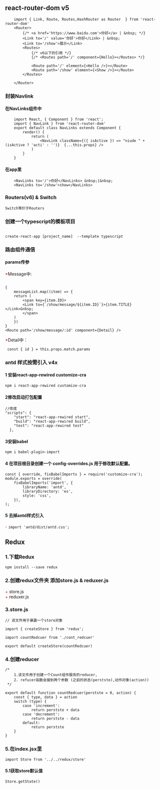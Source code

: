 ## react-router-dom v5

```
    import { Link, Route, Routes,HashRouter as Router  } from 'react-router-dom'
    <Router>
        {/* <a href='https://www.baidu.com'>你好</a> | &nbsp; */}
        <Link to='/' value='你好'>你好</Link> | &nbsp;
        <Link to='/show'>展示</Link>
        <Routes>
            {/* v6以下的引用 */}
            {/* <Routes path='/' component={Hello}></Routes> */}

            <Route path='/' element={<Hello />}></Route>
            <Route path='/show' element={<Show />}></Route>
        </Routes>

    </Router>
```

### 封装Navlink 
#### 在NavLinks组件中

```
    import React, { Component } from 'react';
    import { NavLink } from 'react-router-dom'
    export default class NavLinks extends Component {
        render() {
            return (
                <NavLink className={({ isActive }) => "niude " + (isActive ? 'acti' : '')}  {...this.props} />
            )
        }
    }

```
#### 在app里

```
    <NavLinks to='/'>你好</NavLinks> &nbsp;|&nbsp;
    <NavLinks to='/show'>show</NavLinks>
```

### Routers(v6) & Switch 

```
Switch等价于Routers
```


### 创建一个typescript的模板项目
```

create-react-app [project_name]  --template typescript
```


### 路由组件通信
#### params传参
<font color='red'>\*</font>Message中:

```

{
    messageList.map((item) => {
    return (
        <span key={item.ID}>
        <Link to={`/show/message/${item.ID}`}>{item.TITLE}</Link>&nbsp;
        </span>
    )
    })
}
<Route path='/show/message/:id' component={Detail} />
```
<font color='red'>\*</font>Detail中：

```
 const { id } = this.props.match.params

```

### antd 样式按需引入 v4x

#### 1 安装react-app-rewired customize-cra
```
npm i react-app-rewired customize-cra
```
#### 2修改启动打包配置
```
//改成
"scripts": {
    "start": "react-app-rewired start",
    "build": "react-app-rewired build",
    "test": "react-app-rewired test"
  },
```
#### 3安装babel
```
npm i babel-plugin-import
```
#### 4 在项目根目录创建一个 config-overrides.js 用于修改默认配置。
```
const { override, fixBabelImports } = require('customize-cra');
module.exports = override(
    fixBabelImports('import', {
        libraryName: 'antd',
        libraryDirectory: 'es',
        style: 'css',
    }),
);
```
#### 5 去掉antd样式引入
<font color='red'>-</font>  ``` import 'antd/dist/antd.css'; ```


## Redux
### 1.下载Redux
```
npm install --save redux
```

### 2.创建redux文件夹 添加store.js & reduxer.js
<font color='red'>+</font> store.js<br/>
<font color='red'>+</font> reduxer.js

### 3.store.js
```
// 该文件用于暴露一个store对象

import { createStore } from 'redux';

import countRedcuer from './cont_redcuer'

export default createStore(countRedcuer)
```
### 4.创建reducer
```
/*
    1.该文件用于创建一个Count组件服务的reducer,
    2. refucer函数会接到两个参数 (之前的状态(perstste),动作对象(action))
 */

export default function countRedcuer(perstste = 0, action) {
    const { type, data } = action
    switch (type) {
        case 'increment':
            return perstste + data
        case 'decrement':
            return perstste - data
        default:
            return perstste
    }
}
```
### 5.在index.jsx里
```
import Store from '../../redux/store'
```
####  5.1获取store默认值
    Store.getState()
  




